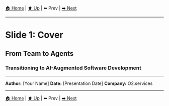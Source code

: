 [🏠 Home](../slide-deck.md) | [⬆️ Up](../slide-deck.md) | ⬅️ Prev | [➡️ Next](slide-02-classical-team.md)

---

# Slide 1: Cover

## From Team to Agents

### Transitioning to AI-Augmented Software Development

---

**Author:** [Your Name]
**Date:** [Presentation Date]
**Company:** O2.services

---

[🏠 Home](../slide-deck.md) | [⬆️ Up](../slide-deck.md) | ⬅️ Prev | [➡️ Next](slide-02-classical-team.md)
